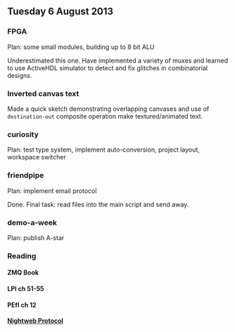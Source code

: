 ## Tuesday 6 August 2013

### FPGA

Plan: some small modules, building up to 8 bit ALU

Underestimated this one. Have implemented a variety of muxes and learned to use ActiveHDL simulator to detect and fix glitches in combinatorial designs.

### Inverted canvas text

Made a quick sketch demonstrating overlapping canvases and use of `destination-out` composite operation make textured/animated text.

### curiosity

Plan: test type system, implement auto-conversion, project layout, workspace switcher

### friendpipe

Plan: implement email protocol

Done. Final task: read files into the main script and send away.

### demo-a-week

Plan: publish A-star

### Reading

#### ZMQ Book

#### LPI ch 51-55

#### PEfI ch 12

#### [Nightweb Protocol](https://nightweb.net/protocol.html)


